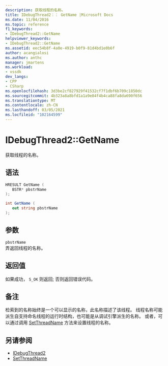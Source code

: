 ```yaml
---
description: 获取线程的名称。
title: IDebugThread2：： GetName |Microsoft Docs
ms.date: 11/04/2016
ms.topic: reference
f1_keywords:
- IDebugThread2::GetName
helpviewer_keywords:
- IDebugThread2::GetName
ms.assetid: eec54b8f-4a0e-4919-b0f9-81d4bd1e0b6f
author: acangialosi
ms.author: anthc
manager: jmartens
ms.workload:
- vssdk
dev_langs:
- CPP
- CSharp
ms.openlocfilehash: 3d3be2cf827929f41532cf7f1dbf6b709c1850dc
ms.sourcegitcommit: 4b323a8a8bfd1a1a9e84f4b4ca88fa8da690f656
ms.translationtype: MT
ms.contentlocale: zh-CN
ms.lasthandoff: 03/05/2021
ms.locfileid: "102164599"
---
```

# <a name="idebugthread2getname"></a>IDebugThread2::GetName
获取线程的名称。

## <a name="syntax"></a>语法

```cpp
HRESULT GetName ( 
   BSTR* pbstrName
);
```

```csharp
int GetName ( 
   out string pbstrName
);
```

## <a name="parameters"></a>参数
`pbstrName`\
弄返回线程的名称。

## <a name="return-value"></a>返回值
 如果成功， `S_OK` 则返回; 否则返回错误代码。

## <a name="remarks"></a>备注
 检索到的名称始终是一个可以显示的名称，此名称描述了该线程。 线程名称可能派生自支持命名线程的运行时结构，也可能是从调试引擎派生的名称。 或者，可以通过调用 [SetThreadName](../../../extensibility/debugger/reference/idebugthread2-setthreadname.md) 方法来设置线程的名称。

## <a name="see-also"></a>另请参阅
- [IDebugThread2](../../../extensibility/debugger/reference/idebugthread2.md)
- [SetThreadName](../../../extensibility/debugger/reference/idebugthread2-setthreadname.md)
